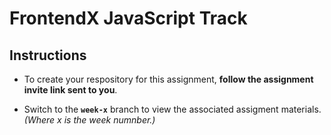 # FrontendX JavaScript Track

## Instructions
- To create your respository for this assignment, **follow the assignment invite link sent to you**.

- Switch to the **`week-x`** branch to view the associated assigment materials. *(Where x is the week numnber.)*
